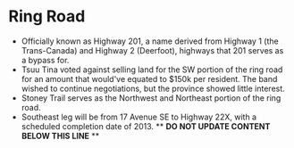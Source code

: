 Ring Road
=========

* Officially known as Highway 201, a name derived from Highway 1 (the Trans-Canada) and Highway 2 (Deerfoot), highways that 201 serves as a bypass for.
* Tsuu Tina voted against selling land for the SW portion of the ring road for an amount that would've equated to $150k per resident. The band wished to continue negotiations, but the province showed little interest.
* Stoney Trail serves as the Northwest and Northeast portion of the ring road.
* Southeast leg will be from 17 Avenue SE to Highway 22X, with a scheduled completion date of 2013.
** **DO NOT UPDATE CONTENT BELOW THIS LINE** **


